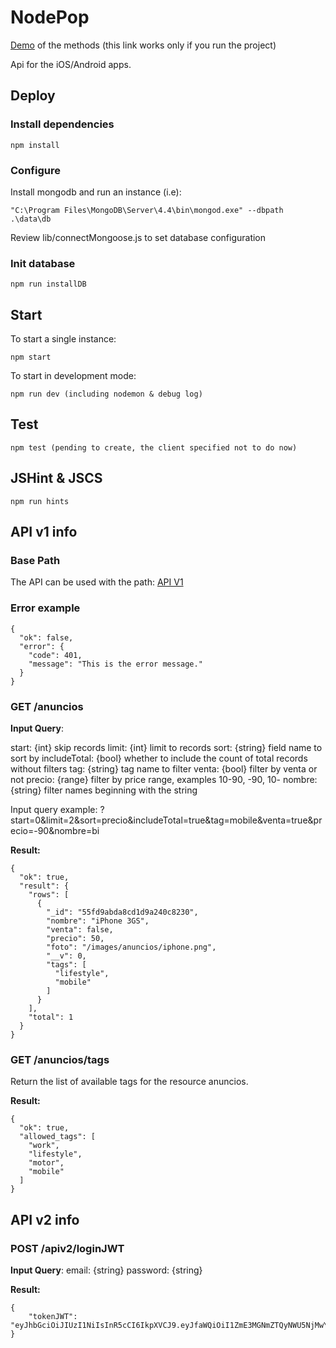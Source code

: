 
# NodePop

[Demo](/anuncios) of the methods (this link works only if you run the project)

Api for the iOS/Android apps.

## Deploy

### Install dependencies
    
    npm install

### Configure  

Install mongodb and run an instance (i.e):
    
    "C:\Program Files\MongoDB\Server\4.4\bin\mongod.exe" --dbpath .\data\db

Review lib/connectMongoose.js to set database configuration

### Init database

    npm run installDB

## Start

To start a single instance:
    
    npm start

To start in development mode:

    npm run dev (including nodemon & debug log)

## Test

    npm test (pending to create, the client specified not to do now)

## JSHint & JSCS

    npm run hints

## API v1 info

### Base Path

The API can be used with the path:
[API V1](/apiv1/anuncios)

### Error example

    {
      "ok": false,
      "error": {
        "code": 401,
        "message": "This is the error message."
      }
    }

### GET /anuncios

**Input Query**:

start: {int} skip records
limit: {int} limit to records
sort: {string} field name to sort by
includeTotal: {bool} whether to include the count of total records without filters
tag: {string} tag name to filter
venta: {bool} filter by venta or not
precio: {range} filter by price range, examples 10-90, -90, 10-
nombre: {string} filter names beginning with the string

Input query example: ?start=0&limit=2&sort=precio&includeTotal=true&tag=mobile&venta=true&precio=-90&nombre=bi

**Result:** 

    {
      "ok": true,
      "result": {
        "rows": [
          {
            "_id": "55fd9abda8cd1d9a240c8230",
            "nombre": "iPhone 3GS",
            "venta": false,
            "precio": 50,
            "foto": "/images/anuncios/iphone.png",
            "__v": 0,
            "tags": [
              "lifestyle",
              "mobile"
            ]
          }
        ],
        "total": 1
      }
    }


### GET /anuncios/tags

Return the list of available tags for the resource anuncios.

**Result:** 

    {
      "ok": true,
      "allowed_tags": [
        "work",
        "lifestyle",
        "motor",
        "mobile"
      ]
    }

## API v2 info

### POST /apiv2/loginJWT

  **Input Query**:
  email: {string}
  password: {string}

**Result:**

    {
        "tokenJWT": "eyJhbGciOiJIUzI1NiIsInR5cCI6IkpXVCJ9.eyJfaWQiOiI1ZmE3MGNmZTQyNWU5NjMwY2M5N2JlZDYiLCJpYXQiOjE2MDQ3ODU0NTksImV4cCI6MTYwNDk1ODI1OX0.QKgMFVNRlw0o00Ja22mCTyYbLoaUjlgUpuloeOHNkwU"
    }

